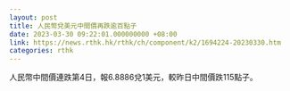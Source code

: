 ```yaml
---
layout: post
title: 人民幣兌美元中間價再跌逾百點子
date: 2023-03-30 09:22:01.000000000 +08:00
link: https://news.rthk.hk/rthk/ch/component/k2/1694224-20230330.htm
categories: rthk
---
```


人民幣中間價連跌第4日，報6.8886兌1美元，較昨日中間價跌115點子。
